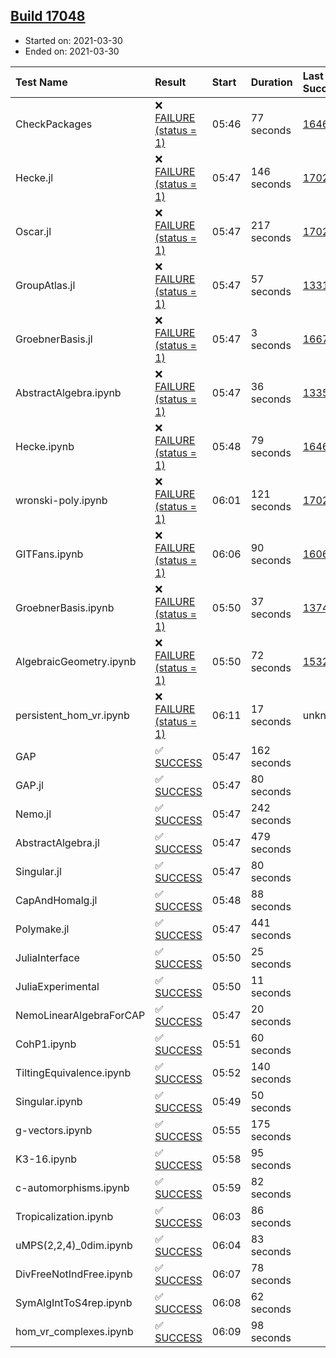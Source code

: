 ## [Build 17048](https://oscarci.mathematik.uni-kl.de/job/oscar/17048/)

* Started on: 2021-03-30
* Ended on: 2021-03-30

| Test Name    | Result | Start | Duration | Last Success | First Failure |
|:-------------|:-------|:------|:---------|:-------------|:--------------|
| CheckPackages | ❌ [FAILURE (status = 1)](https://oscarci.mathematik.uni-kl.de/job/oscar/17048/artifact/logs/build-17048/CheckPackages.log) | 05:46 | 77 seconds | [16463](https://oscarci.mathematik.uni-kl.de/job/oscar/16463/) | [16464](https://oscarci.mathematik.uni-kl.de/job/oscar/16464/) |
| Hecke.jl | ❌ [FAILURE (status = 1)](https://oscarci.mathematik.uni-kl.de/job/oscar/17048/artifact/logs/build-17048/Hecke.jl.log) | 05:47 | 146 seconds | [17022](https://oscarci.mathematik.uni-kl.de/job/oscar/17022/) | [17023](https://oscarci.mathematik.uni-kl.de/job/oscar/17023/) |
| Oscar.jl | ❌ [FAILURE (status = 1)](https://oscarci.mathematik.uni-kl.de/job/oscar/17048/artifact/logs/build-17048/Oscar.jl.log) | 05:47 | 217 seconds | [17022](https://oscarci.mathematik.uni-kl.de/job/oscar/17022/) | [17023](https://oscarci.mathematik.uni-kl.de/job/oscar/17023/) |
| GroupAtlas.jl | ❌ [FAILURE (status = 1)](https://oscarci.mathematik.uni-kl.de/job/oscar/17048/artifact/logs/build-17048/GroupAtlas.jl.log) | 05:47 | 57 seconds | [13311](https://oscarci.mathematik.uni-kl.de/job/oscar/13311/) | [13312](https://oscarci.mathematik.uni-kl.de/job/oscar/13312/) |
| GroebnerBasis.jl | ❌ [FAILURE (status = 1)](https://oscarci.mathematik.uni-kl.de/job/oscar/17048/artifact/logs/build-17048/GroebnerBasis.jl.log) | 05:47 | 3 seconds | [16676](https://oscarci.mathematik.uni-kl.de/job/oscar/16676/) | [16677](https://oscarci.mathematik.uni-kl.de/job/oscar/16677/) |
| AbstractAlgebra.ipynb | ❌ [FAILURE (status = 1)](https://oscarci.mathematik.uni-kl.de/job/oscar/17048/artifact/logs/build-17048/AbstractAlgebra.ipynb.log) | 05:47 | 36 seconds | [13355](https://oscarci.mathematik.uni-kl.de/job/oscar/13355/) | [13356](https://oscarci.mathematik.uni-kl.de/job/oscar/13356/) |
| Hecke.ipynb | ❌ [FAILURE (status = 1)](https://oscarci.mathematik.uni-kl.de/job/oscar/17048/artifact/logs/build-17048/Hecke.ipynb.log) | 05:48 | 79 seconds | [16463](https://oscarci.mathematik.uni-kl.de/job/oscar/16463/) | [16464](https://oscarci.mathematik.uni-kl.de/job/oscar/16464/) |
| wronski-poly.ipynb | ❌ [FAILURE (status = 1)](https://oscarci.mathematik.uni-kl.de/job/oscar/17048/artifact/logs/build-17048/wronski-poly.ipynb.log) | 06:01 | 121 seconds | [17026](https://oscarci.mathematik.uni-kl.de/job/oscar/17026/) | [17027](https://oscarci.mathematik.uni-kl.de/job/oscar/17027/) |
| GITFans.ipynb | ❌ [FAILURE (status = 1)](https://oscarci.mathematik.uni-kl.de/job/oscar/17048/artifact/logs/build-17048/GITFans.ipynb.log) | 06:06 | 90 seconds | [16068](https://oscarci.mathematik.uni-kl.de/job/oscar/16068/) | [16069](https://oscarci.mathematik.uni-kl.de/job/oscar/16069/) |
| GroebnerBasis.ipynb | ❌ [FAILURE (status = 1)](https://oscarci.mathematik.uni-kl.de/job/oscar/17048/artifact/logs/build-17048/GroebnerBasis.ipynb.log) | 05:50 | 37 seconds | [13748](https://oscarci.mathematik.uni-kl.de/job/oscar/13748/) | [13749](https://oscarci.mathematik.uni-kl.de/job/oscar/13749/) |
| AlgebraicGeometry.ipynb | ❌ [FAILURE (status = 1)](https://oscarci.mathematik.uni-kl.de/job/oscar/17048/artifact/logs/build-17048/AlgebraicGeometry.ipynb.log) | 05:50 | 72 seconds | [15322](https://oscarci.mathematik.uni-kl.de/job/oscar/15322/) | [15323](https://oscarci.mathematik.uni-kl.de/job/oscar/15323/) |
| persistent_hom_vr.ipynb | ❌ [FAILURE (status = 1)](https://oscarci.mathematik.uni-kl.de/job/oscar/17048/artifact/logs/build-17048/persistent_hom_vr.ipynb.log) | 06:11 | 17 seconds | unknown | unknown |
| GAP | ✅ [SUCCESS](https://oscarci.mathematik.uni-kl.de/job/oscar/17048/artifact/logs/build-17048/GAP.log) | 05:47 | 162 seconds |  |  |
| GAP.jl | ✅ [SUCCESS](https://oscarci.mathematik.uni-kl.de/job/oscar/17048/artifact/logs/build-17048/GAP.jl.log) | 05:47 | 80 seconds |  |  |
| Nemo.jl | ✅ [SUCCESS](https://oscarci.mathematik.uni-kl.de/job/oscar/17048/artifact/logs/build-17048/Nemo.jl.log) | 05:47 | 242 seconds |  |  |
| AbstractAlgebra.jl | ✅ [SUCCESS](https://oscarci.mathematik.uni-kl.de/job/oscar/17048/artifact/logs/build-17048/AbstractAlgebra.jl.log) | 05:47 | 479 seconds |  |  |
| Singular.jl | ✅ [SUCCESS](https://oscarci.mathematik.uni-kl.de/job/oscar/17048/artifact/logs/build-17048/Singular.jl.log) | 05:47 | 80 seconds |  |  |
| CapAndHomalg.jl | ✅ [SUCCESS](https://oscarci.mathematik.uni-kl.de/job/oscar/17048/artifact/logs/build-17048/CapAndHomalg.jl.log) | 05:48 | 88 seconds |  |  |
| Polymake.jl | ✅ [SUCCESS](https://oscarci.mathematik.uni-kl.de/job/oscar/17048/artifact/logs/build-17048/Polymake.jl.log) | 05:47 | 441 seconds |  |  |
| JuliaInterface | ✅ [SUCCESS](https://oscarci.mathematik.uni-kl.de/job/oscar/17048/artifact/logs/build-17048/JuliaInterface.log) | 05:50 | 25 seconds |  |  |
| JuliaExperimental | ✅ [SUCCESS](https://oscarci.mathematik.uni-kl.de/job/oscar/17048/artifact/logs/build-17048/JuliaExperimental.log) | 05:50 | 11 seconds |  |  |
| NemoLinearAlgebraForCAP | ✅ [SUCCESS](https://oscarci.mathematik.uni-kl.de/job/oscar/17048/artifact/logs/build-17048/NemoLinearAlgebraForCAP.log) | 05:47 | 20 seconds |  |  |
| CohP1.ipynb | ✅ [SUCCESS](https://oscarci.mathematik.uni-kl.de/job/oscar/17048/artifact/logs/build-17048/CohP1.ipynb.log) | 05:51 | 60 seconds |  |  |
| TiltingEquivalence.ipynb | ✅ [SUCCESS](https://oscarci.mathematik.uni-kl.de/job/oscar/17048/artifact/logs/build-17048/TiltingEquivalence.ipynb.log) | 05:52 | 140 seconds |  |  |
| Singular.ipynb | ✅ [SUCCESS](https://oscarci.mathematik.uni-kl.de/job/oscar/17048/artifact/logs/build-17048/Singular.ipynb.log) | 05:49 | 50 seconds |  |  |
| g-vectors.ipynb | ✅ [SUCCESS](https://oscarci.mathematik.uni-kl.de/job/oscar/17048/artifact/logs/build-17048/g-vectors.ipynb.log) | 05:55 | 175 seconds |  |  |
| K3-16.ipynb | ✅ [SUCCESS](https://oscarci.mathematik.uni-kl.de/job/oscar/17048/artifact/logs/build-17048/K3-16.ipynb.log) | 05:58 | 95 seconds |  |  |
| c-automorphisms.ipynb | ✅ [SUCCESS](https://oscarci.mathematik.uni-kl.de/job/oscar/17048/artifact/logs/build-17048/c-automorphisms.ipynb.log) | 05:59 | 82 seconds |  |  |
| Tropicalization.ipynb | ✅ [SUCCESS](https://oscarci.mathematik.uni-kl.de/job/oscar/17048/artifact/logs/build-17048/Tropicalization.ipynb.log) | 06:03 | 86 seconds |  |  |
| uMPS(2,2,4)_0dim.ipynb | ✅ [SUCCESS](https://oscarci.mathematik.uni-kl.de/job/oscar/17048/artifact/logs/build-17048/uMPS-2-2-4-_0dim.ipynb.log) | 06:04 | 83 seconds |  |  |
| DivFreeNotIndFree.ipynb | ✅ [SUCCESS](https://oscarci.mathematik.uni-kl.de/job/oscar/17048/artifact/logs/build-17048/DivFreeNotIndFree.ipynb.log) | 06:07 | 78 seconds |  |  |
| SymAlgIntToS4rep.ipynb | ✅ [SUCCESS](https://oscarci.mathematik.uni-kl.de/job/oscar/17048/artifact/logs/build-17048/SymAlgIntToS4rep.ipynb.log) | 06:08 | 62 seconds |  |  |
| hom_vr_complexes.ipynb | ✅ [SUCCESS](https://oscarci.mathematik.uni-kl.de/job/oscar/17048/artifact/logs/build-17048/hom_vr_complexes.ipynb.log) | 06:09 | 98 seconds |  |  |
